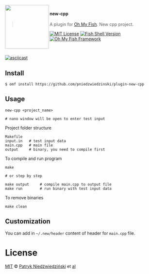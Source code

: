 <img src="https://cdn.rawgit.com/oh-my-fish/oh-my-fish/e4f1c2e0219a17e2c748b824004c8d0b38055c16/docs/logo.svg" align="left" width="144px" height="144px"/>

#### new-cpp
> A plugin for [Oh My Fish][omf-link]. New cpp project.

[![MIT License](https://img.shields.io/badge/license-MIT-007EC7.svg?style=flat-square)](/LICENSE)
[![Fish Shell Version](https://img.shields.io/badge/fish-v2.2.0-007EC7.svg?style=flat-square)](https://fishshell.com)
[![Oh My Fish Framework](https://img.shields.io/badge/Oh%20My%20Fish-Framework-007EC7.svg?style=flat-square)](https://www.github.com/oh-my-fish/oh-my-fish)

<br/>

[![asciicast](https://asciinema.org/a/241025.png)](https://asciinema.org/a/241025)

## Install

```fish
$ omf install https://github.com/pniedzwiedzinski/plugin-new-cpp
```


## Usage

```fish
new-cpp <project_name>

# nano window will be open to enter test input
```

Project folder structure
```fish
Makefile
input.in   # test input data
main.cpp   # main file
output     # binary, you need to compile first
```

To compile and run program
```fish
make

# or step by step

make output     # compile main.cpp to output file
make run        # run binary with test input data
```

To remove binaries
```fish
make clean
```

## Customization

You can add in `~/.new/header` content of header for `main.cpp` file.

# License

[MIT][mit] © [Patryk Niedźwiedziński][author] et [al][contributors]


[mit]:            https://opensource.org/licenses/MIT
[author]:         https://github.com/pniedzwiedzinski
[contributors]:   https://github.com/pniedzwiedzinski/plugin-new-cpp/graphs/contributors
[omf-link]:       https://www.github.com/oh-my-fish/oh-my-fish

[license-badge]:  https://img.shields.io/badge/license-MIT-007EC7.svg?style=flat-square
